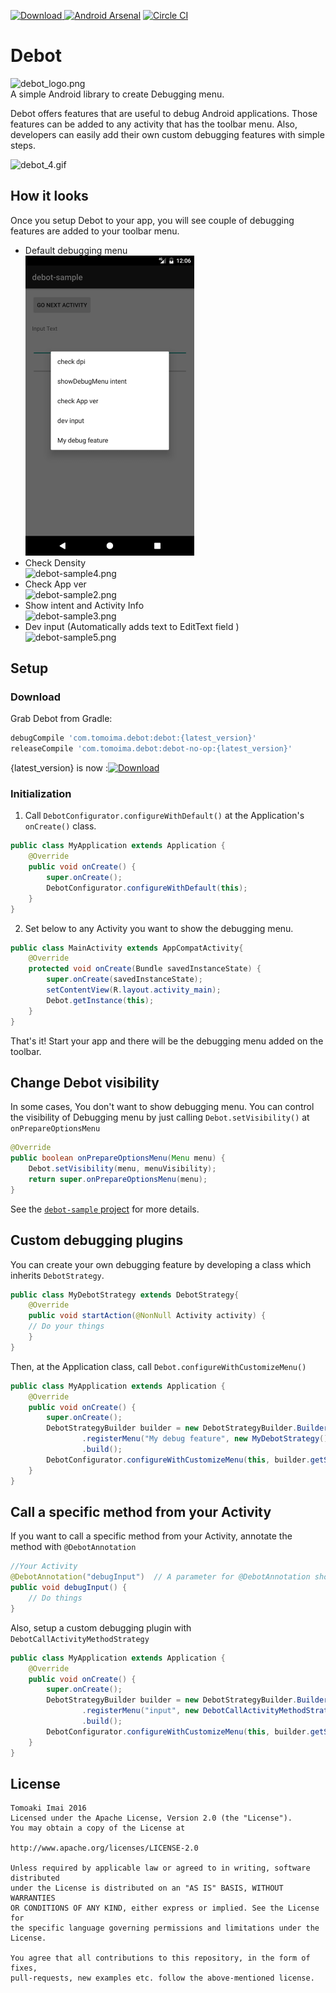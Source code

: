 [![Download](https://api.bintray.com/packages/tomoima525/maven/debot/images/download.svg) ](https://bintray.com/tomoima525/maven/debot/_latestVersion)
[![Android Arsenal](https://img.shields.io/badge/Android%20Arsenal-Debot-green.svg?style=flat)](https://android-arsenal.com/details/1/2562)
[![Circle CI](https://circleci.com/gh/tomoima525/debot.svg?style=svg)](https://circleci.com/gh/tomoima525/debot)
# Debot
![debot_logo.png](art/debot_logo.png)  
A simple Android library to create Debugging menu.

Debot offers features that are useful to debug Android applications. Those features can be added to any activity that has the toolbar menu. Also, developers can easily add their own custom debugging features with simple steps.

![debot_4.gif](art/debot_4.gif)

## How it looks
Once you setup Debot to your app, you will see couple of debugging features are added to your toolbar menu.

* Default debugging menu  
![debot-sample1.png](art/debot-sample1.png)
* Check Density  
![debot-sample4.png](art/debot-sample4.png)
* Check App ver  
![debot-sample2.png](art/debot-sample2.png)
* Show intent and Activity Info  
![debot-sample3.png](art/debot-sample3.png)
* Dev input (Automatically adds text to EditText field )  
![debot-sample5.png](art/debot-sample5.png)


## Setup
### Download
Grab Debot from Gradle:

```groovy
debugCompile 'com.tomoima.debot:debot:{latest_version}'
releaseCompile 'com.tomoima.debot:debot-no-op:{latest_version}'
```

{latest_version} is now :[![Download](https://api.bintray.com/packages/tomoima525/maven/debot/images/download.svg) ](https://bintray.com/tomoima525/maven/debot/_latestVersion)


### Initialization
1. Call `DebotConfigurator.configureWithDefault()` at the Application's `onCreate()` class.

```java
public class MyApplication extends Application {
    @Override
    public void onCreate() {
        super.onCreate();
        DebotConfigurator.configureWithDefault(this);
    }
}
```

2. Set below to any Activity you want to show the debugging menu.

```java
public class MainActivity extends AppCompatActivity{
    @Override
    protected void onCreate(Bundle savedInstanceState) {
        super.onCreate(savedInstanceState);
        setContentView(R.layout.activity_main);
        Debot.getInstance(this);
    }
}    
```

That's it! Start your app and there will be the debugging menu added on the toolbar. 

## Change Debot visibility

In some cases, You don't want to show debugging menu. You can control the visibility of Debugging menu by just calling `Debot.setVisibility()` at `onPrepareOptionsMenu`  

```java
@Override
public boolean onPrepareOptionsMenu(Menu menu) {
    Debot.setVisibility(menu, menuVisibility);
    return super.onPrepareOptionsMenu(menu);
}
```


See the [`debot-sample` project](debot-sample) for more details.

## Custom debugging plugins
You can create your own debugging feature by developing a class which inherits `DebotStrategy`.


```java
public class MyDebotStrategy extends DebotStrategy{
    @Override
    public void startAction(@NonNull Activity activity) {
    // Do your things
    }
}
```

Then, at the Application class, call `Debot.configureWithCustomizeMenu()`


```java
public class MyApplication extends Application {
    @Override
    public void onCreate() {
        super.onCreate();
        DebotStrategyBuilder builder = new DebotStrategyBuilder.Builder(context)
                .registerMenu("My debug feature", new MyDebotStrategy())
                .build();
        DebotConfigurator.configureWithCustomizeMenu(this, builder.getStrategyList());
    }
}
```

## Call a specific method from your Activity
If you want to call a specific method from your Activity, annotate the method with `@DebotAnnotation`

```java
//Your Activity
@DebotAnnotation("debugInput")  // A parameter for @DebotAnnotation should be same as the method's name
public void debugInput() {
    // Do things
}

```

Also, setup a custom debugging plugin with `DebotCallActivityMethodStrategy`

```java
public class MyApplication extends Application {
    @Override
    public void onCreate() {
        super.onCreate();
        DebotStrategyBuilder builder = new DebotStrategyBuilder.Builder(context)
                .registerMenu("input", new DebotCallActivityMethodStrategy("debugInput"))
                .build();
        DebotConfigurator.configureWithCustomizeMenu(this, builder.getStrategyList());
    }
}

```

## License

```
Tomoaki Imai 2016
Licensed under the Apache License, Version 2.0 (the "License").
You may obtain a copy of the License at

http://www.apache.org/licenses/LICENSE-2.0

Unless required by applicable law or agreed to in writing, software distributed
under the License is distributed on an "AS IS" BASIS, WITHOUT WARRANTIES
OR CONDITIONS OF ANY KIND, either express or implied. See the License for
the specific language governing permissions and limitations under the License.

You agree that all contributions to this repository, in the form of fixes, 
pull-requests, new examples etc. follow the above-mentioned license.
```